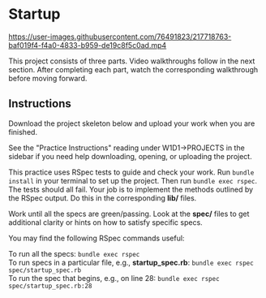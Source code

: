 # Startup

https://user-images.githubusercontent.com/76491823/217718763-baf019f4-f4a0-4833-b959-de19c8f5c0ad.mp4  

This project consists of three parts. Video walkthroughs follow in the next
section. After completing each part, watch the corresponding walkthrough before
moving forward.

## Instructions

Download the project skeleton below and upload your work when you are finished.

See the "Practice Instructions" reading under W1D1->PROJECTS in the sidebar if
you need help downloading, opening, or uploading the project.

This practice uses RSpec tests to guide and check your work. Run `bundle
install` in your terminal to set up the project. Then run `bundle exec rspec`.
The tests should all fail. Your job is to implement the methods outlined by the
RSpec output. Do this in the corresponding __lib/__ files.

Work until all the specs are green/passing. Look at the __spec/__ files to get
additional clarity or hints on how to satisfy specific specs.

You may find the following RSpec commands useful:

To run all the specs: `bundle exec rspec`  
To run specs in a particular file, e.g., __startup_spec.rb__: `bundle exec rspec spec/startup_spec.rb`  
To run the spec that begins, e.g., on line 28: `bundle exec rspec spec/startup_spec.rb:28`